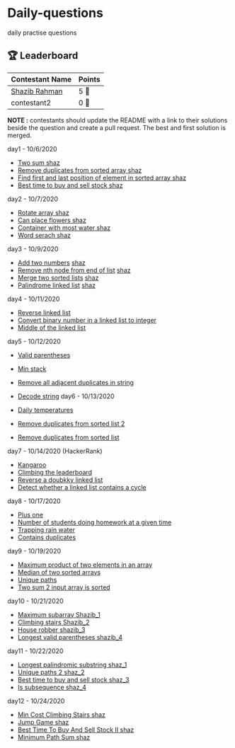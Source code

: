 # Daily-questions

daily practise questions

[//]: # "This section should only be updated by the owners of the organization."

## 🏆 Leaderboard

| Contestant Name | Points |
| --------------- | ------ |
| [Shazib Rahman](https://github.com/shazx06)     | 5 🏅   |
| contestant2     | 0 🏅   |

**NOTE :** contestants should update the README with a link to their solutions beside the question and create a pull request. The best and first solution is merged.

day1 - 10/6/2020

- [Two sum](https://leetcode.com/problems/two-sum/)[ shaz](https://github.com/shazx06/cp/blob/main/6oct/1.py)
- [Remove duplicates from sorted array](https://leetcode.com/problems/remove-duplicates-from-sorted-array/)[ shaz](https://github.com/shazx06/cp/blob/main/6oct/2.py)
- [Find first and last position of element in sorted array](https://leetcode.com/problems/find-first-and-last-position-of-element-in-sorted-array/)[ shaz](https://github.com/shazx06/cp/blob/main/6oct/3.py)
- [Best time to buy and sell stock](https://leetcode.com/problems/best-time-to-buy-and-sell-stock/)[ shaz](https://github.com/shazx06/cp/blob/main/6oct/4.py)

day2 - 10/7/2020

- [Rotate array](https://leetcode.com/problems/rotate-array/)[ shaz](https://github.com/shazx06/cp/blob/main/7oct/1.py)
- [Can place flowers](https://leetcode.com/problems/can-place-flowers/)[ shaz](https://github.com/shazx06/cp/blob/main/7oct/2.py)
- [Container with most water](https://leetcode.com/problems/container-with-most-water/)[ shaz](https://github.com/shazx06/cp/blob/main/7oct/3.py)
- [Word serach](https://leetcode.com/problems/word-search/)[ shaz](https://github.com/shazx06/cp/blob/main/7oct/4.py)

day3 - 10/9/2020

- [Add two numbers](https://leetcode.com/problems/add-two-numbers/) [shaz](https://github.com/shazx06/cp/blob/main/9oct/1.py)
- [Remove nth node from end of list](https://leetcode.com/problems/remove-nth-node-from-end-of-list/) [shaz](https://github.com/shazx06/cp/blob/main/9oct/2.py)
- [Merge two sorted lists](https://leetcode.com/problems/merge-two-sorted-lists/) [shaz](https://github.com/shazx06/cp/blob/main/9oct/3.py)
- [Palindrome linked list](https://leetcode.com/problems/palindrome-linked-list/) [shaz](https://github.com/shazx06/cp/blob/main/9oct/4.py)


day4 - 10/11/2020

- [Reverse linked list](https://leetcode.com/problems/reverse-linked-list/)
- [Convert binary number in a linked list to integer](https://leetcode.com/problems/convert-binary-number-in-a-linked-list-to-integer/)
- [Middle of the linked list](https://leetcode.com/problems/middle-of-the-linked-list/)

day5 - 10/12/2020

- [Valid parentheses](https://leetcode.com/problems/valid-parentheses/)
- [Min stack](https://leetcode.com/problems/min-stack/)
- [Remove all adjacent duplicates in string](https://leetcode.com/problems/remove-all-adjacent-duplicates-in-string/)
- [Decode string](https://leetcode.com/problems/decode-string/) 
day6 - 10/13/2020

- [Daily temperatures](https://leetcode.com/problems/daily-temperatures/)
- [Remove duplicates from sorted list 2](https://leetcode.com/problems/remove-duplicates-from-sorted-list-ii/)
- [Remove duplicates from sorted list](https://leetcode.com/problems/remove-duplicates-from-sorted-list/)

day7 - 10/14/2020 (HackerRank)

- [Kangaroo](https://www.hackerrank.com/challenges/kangaroo/problem)
- [Climbing the leaderboard](https://www.hackerrank.com/challenges/climbing-the-leaderboard/problem)
- [Reverse a doubkky linked list](https://www.hackerrank.com/challenges/reverse-a-doubly-linked-list/problem)
- [Detect whether a linked list contains a cycle](https://www.hackerrank.com/challenges/detect-whether-a-linked-list-contains-a-cycle/problem)

day8 - 10/17/2020

- [Plus one](https://leetcode.com/problems/plus-one/)
- [Number of students doing homework at a given time](https://leetcode.com/problems/number-of-students-doing-homework-at-a-given-time/)
- [Trapping rain water](https://leetcode.com/problems/trapping-rain-water)
- [Contains duplicates](https://leetcode.com/problems/contains-duplicate)

day9 - 10/19/2020

- [Maximum product of two elements in an array](https://leetcode.com/problems/maximum-product-of-two-elements-in-an-array)
- [Median of two sorted arrays](https://leetcode.com/problems/median-of-two-sorted-arrays/)
- [Unique paths](https://leetcode.com/problems/unique-paths/)
- [Two sum 2 input array is sorted](https://leetcode.com/problems/two-sum-ii-input-array-is-sorted/)

day10 - 10/21/2020


- [Maximum subarray](https://leetcode.com/problems/maximum-subarray/)[ Shazib_1](https://github.com/shazx06/cp/blob/main/21oct/1.py)
- [Climbing stairs](https://leetcode.com/problems/climbing-stairs/)[ Shazib_2](https://github.com/shazx06/cp/blob/main/21oct/2.py)
- [House robber](https://leetcode.com/problems/house-robber/)[ shazib_3](https://github.com/shazx06/cp/blob/main/21oct/3.py)
- [Longest valid parentheses](https://leetcode.com/problems/longest-valid-parentheses/)[ shazib_4](https://github.com/shazx06/cp/blob/main/21oct/4.py)

day11 - 10/22/2020

- [Longest palindromic substring](https://leetcode.com/problems/longest-palindromic-substring/)[ shaz_1](https://github.com/shazx06/cp/blob/main/22oct/1.py)
- [Unique paths 2](https://leetcode.com/problems/unique-paths-ii/)[ shaz_2](https://github.com/shazx06/cp/blob/main/22oct/2.py)
- [Best time to buy and sell stock](https://leetcode.com/problems/best-time-to-buy-and-sell-stock/)[ shaz_3](https://github.com/shazx06/cp/blob/main/22oct/3.py)
- [Is subsequence](https://leetcode.com/problems/is-subsequence/)[ shaz_4](https://github.com/shazx06/cp/blob/main/22oct/4.py)


day12 - 10/24/2020

- [Min Cost Climbing Stairs](https://leetcode.com/problems/min-cost-climbing-stairs/description/)[ shaz](https://github.com/shazx06/cp/blob/main/24oct/1_min_cost_climbing_stairs.py)
- [Jump Game](https://leetcode.com/problems/jump-game/submissions/1)[ shaz](https://github.com/shazx06/cp/blob/main/24oct/2_jump_game.py)
- [Best Time To Buy And Sell Stock II](https://leetcode.com/problems/best-time-to-buy-and-sell-stock-ii/)[ shaz](https://github.com/shazx06/cp/blob/main/24oct/3_buy_sell_stock_2.py)
- [Minimum Path Sum](https://leetcode.com/problems/minimum-path-sum/)[ shaz](https://github.com/shazx06/cp/blob/main/24oct/4_minimun_path_sum.py)
 
